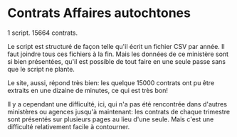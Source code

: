 Contrats Affaires autochtones
=====

1 script.
15664 contrats.

Le script est structuré de façon telle qu'il écrit un fichier CSV par année. Il faut joindre tous ces fichiers à la fin. Mais les données de ce ministère sont si bien présentées, qu'il est possible de tout faire en une seule passe sans que le script ne plante.

Le site, aussi, répond très bien: les quelque 15000 contrats ont pu être extraits en une dizaine de minutes, ce qui est très bon!

Il y a cependant une difficulté, ici, qui n'a pas été rencontrée dans d'autres ministères ou agences jusqu'à maintenant: les contrats de chaque trimestre sont présentés sur plusieurs pages au lieu d'une seule. Mais c'est une difficulté relativement facile à contourner.
